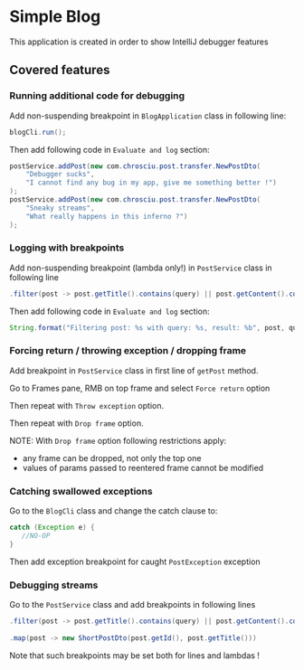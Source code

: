 # Simple Blog 

This application is created in order to show IntelliJ debugger features

## Covered features

### Running additional code for debugging

Add non-suspending breakpoint in `BlogApplication` class in following line:

```java
blogCli.run();
```

Then add following code in `Evaluate and log` section:

```java
postService.addPost(new com.chrosciu.post.transfer.NewPostDto(
    "Debugger sucks",
    "I cannot find any bug in my app, give me something better !")
);
postService.addPost(new com.chrosciu.post.transfer.NewPostDto(
    "Sneaky streams",
    "What really happens in this inferno ?")
);
```

### Logging with breakpoints

Add non-suspending breakpoint (lambda only!) in `PostService` class in following line

```java
.filter(post -> post.getTitle().contains(query) || post.getContent().contains(query))
```

Then add following code in `Evaluate and log` section:

```java
String.format("Filtering post: %s with query: %s, result: %b", post, query, post.getTitle().contains(query) || post.getContent().contains(query));
```

### Forcing return / throwing exception / dropping frame

Add breakpoint in `PostService` class in first line of `getPost` method.

Go to Frames pane, RMB on top frame and select `Force return` option

Then repeat with `Throw exception` option.

Then repeat with `Drop frame` option.

NOTE: With `Drop frame` option following restrictions apply:
* any frame can be dropped, not only the top one
* values of params passed to reentered frame cannot be modified


### Catching swallowed exceptions

Go to the `BlogCli` class and change the catch clause to:

```java
catch (Exception e) {
   //NO-OP    
}
```

Then add exception breakpoint for caught `PostException` exception

### Debugging streams

Go to the `PostService` class and add breakpoints in following lines

```java
.filter(post -> post.getTitle().contains(query) || post.getContent().contains(query))
    
.map(post -> new ShortPostDto(post.getId(), post.getTitle()))
```

Note that such breakpoints may be set both for lines and lambdas !


